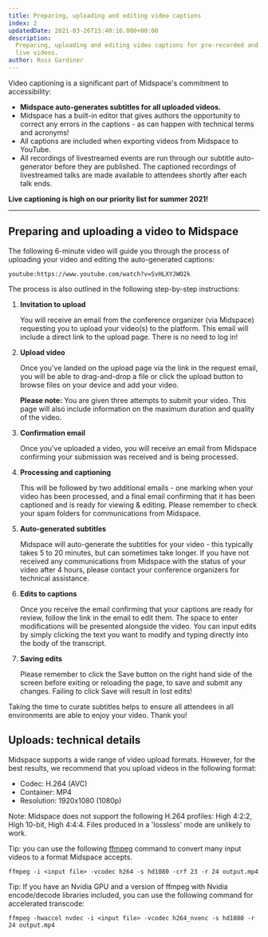 ```yaml
---
title: Preparing, uploading and editing video captions
index: 2
updatedDate: 2021-03-26T15:40:16.000+00:00
description:
  Preparing, uploading and editing video captions for pre-recorded and
  live videos.
author: Ross Gardiner
---
```


Video captioning is a significant part of Midspace's commitment to
accessibility:

- **Midspace auto-generates subtitles for all uploaded videos.**
- Midspace has a built-in editor that gives authors the opportunity to correct any errors in the captions - as can happen with technical terms and acronyms!
- All captions are included when exporting videos from Midspace to YouTube.
- All recordings of livestreamed events are run through our subtitle auto-generator before they are published. The captioned recordings of livestreamed talks are made available to attendees shortly after each talk ends.

**Live captioning is high on our priority list for summer 2021!**

<hr />

## Preparing and uploading a video to Midspace

The following 6-minute video will guide you through the process of
uploading your video and editing the auto-generated captions:

`youtube:https://www.youtube.com/watch?v=SvHLXYJWO2k`

The process is also outlined in the following step-by-step
instructions:

1. **Invitation to upload**

   You will receive an email from the conference organizer (via Midspace) requesting you to upload your video(s) to the platform. This email will include a direct link to the upload page. There is no need to log in!

2. **Upload video**

   Once you've landed on the upload page via the link in the
   request email, you will be able to drag-and-drop a file or click
   the upload button to browse files on your device and add your
   video.

   **Please note:** You
   are given three attempts to submit your video. This page will
   also include information on the maximum duration and quality of
   the video.

3. **Confirmation email**

   Once you've uploaded a video, you will receive an email from
   Midspace confirming your submission was received and is being
   processed.

4. **Processing and captioning**

   This will be followed by two additional emails - one marking
   when your video has been processed, and a final email confirming
   that it has been captioned and is ready for viewing &
   editing. Please remember to check your spam folders for
   communications from Midspace.

5. **Auto-generated subtitles**

   Midspace will auto-generate the subtitles for your video - this
   typically takes 5 to 20 minutes, but can sometimes take longer.
   If you have not received any communications from Midspace with the
   status of your video after 4 hours, please contact your
   conference organizers for technical assistance.

6. **Edits to captions**

   Once you receive the email confirming that your captions are
   ready for review, follow the link in the email to edit them. The
   space to enter modifications will be presented alongside the
   video. You can input edits by simply clicking the text you want
   to modify and typing directly into the body of the transcript.

7. **Saving edits**

   Please remember to click the Save button on the right hand side
   of the screen before exiting or reloading the page, to save and
   submit any changes. Failing to click Save will result in lost
   edits!

Taking the time to curate subtitles helps to ensure all attendees in all environments are able to enjoy your video. Thank you!

## Uploads: technical details

Midspace supports a wide range of video upload formats. However, for the best results, we recommend that you upload videos in the following format:

- Codec: H.264 (AVC)
- Container: MP4
- Resolution: 1920x1080 (1080p)

Note: Midspace does not support the following H.264 profiles: High 4:2:2, High 10-bit, High 4:4:4. Files produced in a 'lossless' mode are unlikely to work.

Tip: you can use the following [ffmpeg](https://www.ffmpeg.org/) command to convert many input videos to a format Midspace accepts.

    ffmpeg -i <input file> -vcodec h264 -s hd1080 -crf 23 -r 24 output.mp4

Tip: If you have an Nvidia GPU and a version of ffmpeg with Nvidia encode/decode libraries included, you can use the following command for accelerated transcode:

    ffmpeg -hwaccel nvdec -i <input file> -vcodec h264_nvenc -s hd1080 -r 24 output.mp4
